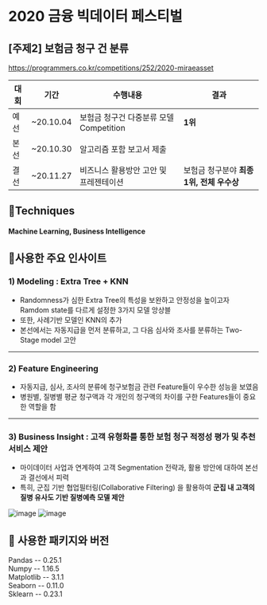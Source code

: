 # 2020 금융 빅데이터 페스티벌 
## [주제2] 보험금 청구 건 분류

https://programmers.co.kr/competitions/252/2020-miraeasset

|대회|기간|수행내용|결과|
|---|---|---------|-----|
|예선|~20.10.04|보험금 청구건 다중분류 모델 Competition| **1위** |
|본선|~20.10.30|알고리즘 포함 보고서 제출|    |
|결선|~20.11.27|비즈니스 활용방안 고안 및 프레젠테이션|보험금 청구분야 **최종 1위, 전체 우수상** |


## 📌Techniques
#### **Machine Learning, Business Intelligence**







## 📌사용한 주요 인사이트 

### 1) Modeling : Extra Tree + KNN 

- Randomness가 심한 Extra Tree의 특성을 보완하고 안정성을 높이고자 Ramdom state를 다르게 설정한 3가지 모델 앙상블
- 또한, 사례기반 모델인 KNN의 추가
- 본선에서는 자동지급을 먼저 분류하고, 그 다음 심사와 조사를 분류하는 Two-Stage model 고안

----------------------------------------------

### 2) Feature Engineering

- 자동지급, 심사, 조사의 분류에 청구보험금 관련 Feature들이 우수한 성능을 보였음
- 병원별, 질병별 평균 청구액과 각 개인의 청구액의 차이를 구한 Features들이 중요한 역할을 함

----------------------------------------------


### 3) Business Insight : 고객 유형화를 통한 보험 청구 적정성 평가 및 추천 서비스 제안

- 마이데이터 사업과 연계하여 고객 Segmentation 전략과, 활용 방안에 대하여 본선과 결선에서 피력
- 특히, 군집 기반 협업필터링(Collaborative Filtering) 을 활용하여 **군집 내 고객의 질병 유사도 기반 질병예측 모델 제안**

![image](https://user-images.githubusercontent.com/62705839/115139627-e04db300-a06d-11eb-899c-33dc60f9e93b.png)
![image](https://user-images.githubusercontent.com/62705839/115139649-0410f900-a06e-11eb-9d4f-7653f465a0cb.png)



## 📌 사용한 패키지와 버전
Pandas -- 0.25.1   
Numpy -- 1.16.5    
Matplotlib -- 3.1.1    
Seaborn -- 0.11.0    
Sklearn -- 0.23.1     




